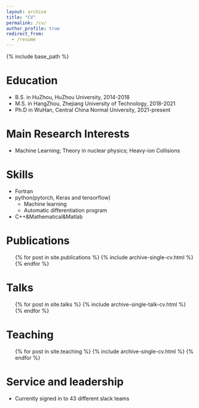 ```yaml
---
layout: archive
title: "CV"
permalink: /cv/
author_profile: true
redirect_from:
  - /resume
---
```


{% include base_path %}

Education
======
* B.S. in HuZhou, HuZhou University, 2014-2018
* M.S. in HangZhou, Zhejiang University of Technology, 2018-2021
* Ph.D in WuHan, Central China Normal University, 2021-present

Main Research Interests
======
* Machine Learning; Theory in nuclear physics; Heavy-ion Collisions
  
Skills
======
* Fortran
* python(pytorch, Keras and tensorflow)
  * Machine learning
  * Automatic differentiation program
* C++&Mathematical&Matlab

Publications
======
  <ul>{% for post in site.publications %}
    {% include archive-single-cv.html %}
  {% endfor %}</ul>
  
Talks
======
  <ul>{% for post in site.talks %}
    {% include archive-single-talk-cv.html %}
  {% endfor %}</ul>
  
Teaching
======
  <ul>{% for post in site.teaching %}
    {% include archive-single-cv.html %}
  {% endfor %}</ul>
  
Service and leadership
======
* Currently signed in to 43 different slack teams
